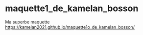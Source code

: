 # maquette1_de_kamelan_bosson
Ma superbe maquette
 https://kamelan2021.github.io/maquette1o_de_kamelan_bosson/
